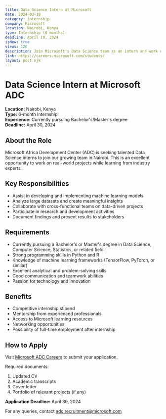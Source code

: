 ```yaml
---
title: Data Science Intern at Microsoft
date: 2024-03-19
category: internship
company: Microsoft
location: Nairobi, Kenya
type: Internship (6 months)
deadline: April 10, 2024
isNew: true
views: 120
description: Join Microsoft's Data Science team as an intern and work on cutting-edge AI/ML projects while gaining valuable industry experience.
link: https://careers.microsoft.com/students/
layout: post.njk
---
```


# Data Science Intern at Microsoft ADC

**Location:** Nairobi, Kenya  
**Type:** 6-month Internship  
**Experience:** Currently pursuing Bachelor's/Master's degree  
**Deadline:** April 30, 2024

## About the Role

Microsoft Africa Development Center (ADC) is seeking talented Data Science interns to join our growing team in Nairobi. This is an excellent opportunity to work on real-world projects while learning from industry experts.

## Key Responsibilities

- Assist in developing and implementing machine learning models
- Analyze large datasets and create meaningful insights
- Collaborate with cross-functional teams on data-driven projects
- Participate in research and development activities
- Document findings and present results to stakeholders

## Requirements

- Currently pursuing a Bachelor's or Master's degree in Data Science, Computer Science, Statistics, or related field
- Strong programming skills in Python and R
- Knowledge of machine learning frameworks (TensorFlow, PyTorch, or similar)
- Excellent analytical and problem-solving skills
- Good communication and teamwork abilities
- Passion for technology and innovation

## Benefits

- Competitive internship stipend
- Mentorship from experienced professionals
- Access to Microsoft learning resources
- Networking opportunities
- Possibility of full-time employment after internship

## How to Apply

Visit [Microsoft ADC Careers](https://careers.microsoft.com/adc/internships) to submit your application.

Required documents:
1. Updated CV
2. Academic transcripts
3. Cover letter
4. Portfolio of relevant projects (if any)

**Application Deadline:** April 30, 2024

For any queries, contact adc.recruitment@microsoft.com 